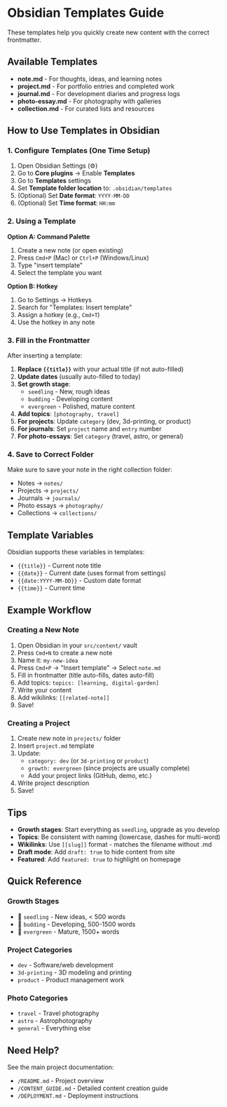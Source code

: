 # Obsidian Templates Guide

These templates help you quickly create new content with the correct frontmatter.

## Available Templates

- **note.md** - For thoughts, ideas, and learning notes
- **project.md** - For portfolio entries and completed work
- **journal.md** - For development diaries and progress logs
- **photo-essay.md** - For photography with galleries
- **collection.md** - For curated lists and resources

## How to Use Templates in Obsidian

### 1. Configure Templates (One Time Setup)

1. Open Obsidian Settings (⚙️)
2. Go to **Core plugins** → Enable **Templates**
3. Go to **Templates** settings
4. Set **Template folder location** to: `.obsidian/templates`
5. (Optional) Set **Date format**: `YYYY-MM-DD`
6. (Optional) Set **Time format**: `HH:mm`

### 2. Using a Template

**Option A: Command Palette**
1. Create a new note (or open existing)
2. Press `Cmd+P` (Mac) or `Ctrl+P` (Windows/Linux)
3. Type "insert template"
4. Select the template you want

**Option B: Hotkey**
1. Go to Settings → Hotkeys
2. Search for "Templates: Insert template"
3. Assign a hotkey (e.g., `Cmd+T`)
4. Use the hotkey in any note

### 3. Fill in the Frontmatter

After inserting a template:

1. **Replace `{{title}}`** with your actual title (if not auto-filled)
2. **Update dates** (usually auto-filled to today)
3. **Set growth stage**:
   - `seedling` - New, rough ideas
   - `budding` - Developing content
   - `evergreen` - Polished, mature content
4. **Add topics**: `[photography, travel]`
5. **For projects**: Update `category` (dev, 3d-printing, or product)
6. **For journals**: Set `project` name and `entry` number
7. **For photo-essays**: Set `category` (travel, astro, or general)

### 4. Save to Correct Folder

Make sure to save your note in the right collection folder:

- Notes → `notes/`
- Projects → `projects/`
- Journals → `journals/`
- Photo essays → `photography/`
- Collections → `collections/`

## Template Variables

Obsidian supports these variables in templates:

- `{{title}}` - Current note title
- `{{date}}` - Current date (uses format from settings)
- `{{date:YYYY-MM-DD}}` - Custom date format
- `{{time}}` - Current time

## Example Workflow

### Creating a New Note

1. Open Obsidian in your `src/content/` vault
2. Press `Cmd+N` to create a new note
3. Name it: `my-new-idea`
4. Press `Cmd+P` → "Insert template" → Select `note.md`
5. Fill in frontmatter (title auto-fills, dates auto-fill)
6. Add topics: `topics: [learning, digital-garden]`
7. Write your content
8. Add wikilinks: `[[related-note]]`
9. Save!

### Creating a Project

1. Create new note in `projects/` folder
2. Insert `project.md` template
3. Update:
   - `category: dev` (or `3d-printing` or `product`)
   - `growth: evergreen` (since projects are usually complete)
   - Add your project links (GitHub, demo, etc.)
4. Write project description
5. Save!

## Tips

- **Growth stages**: Start everything as `seedling`, upgrade as you develop
- **Topics**: Be consistent with naming (lowercase, dashes for multi-word)
- **Wikilinks**: Use `[[slug]]` format - matches the filename without .md
- **Draft mode**: Add `draft: true` to hide content from site
- **Featured**: Add `featured: true` to highlight on homepage

## Quick Reference

### Growth Stages
- 🌱 `seedling` - New ideas, < 500 words
- 🌿 `budding` - Developing, 500-1500 words
- 🌳 `evergreen` - Mature, 1500+ words

### Project Categories
- `dev` - Software/web development
- `3d-printing` - 3D modeling and printing
- `product` - Product management work

### Photo Categories
- `travel` - Travel photography
- `astro` - Astrophotography
- `general` - Everything else

## Need Help?

See the main project documentation:
- `/README.md` - Project overview
- `/CONTENT_GUIDE.md` - Detailed content creation guide
- `/DEPLOYMENT.md` - Deployment instructions
